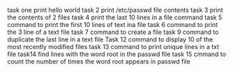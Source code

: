 task one print hello world
task 2 print /etc/passwd file contents
task 3 print the contents of 2 files
task 4 print the last 10 lines in a file command
task 5 command to print the first 10 lines of text ina file
task 6 command to print the 3 line of a text file
task 7 command to create a file
task 9 command to duplicate the last line in a text file
Task 12 command to display 10 of the most recently modified files
task 13 command to print unique lines in a txt file
task14 find lines with the word root in the passwd file
task 15 cmmand to count the number of times the word root appears in passwd file
